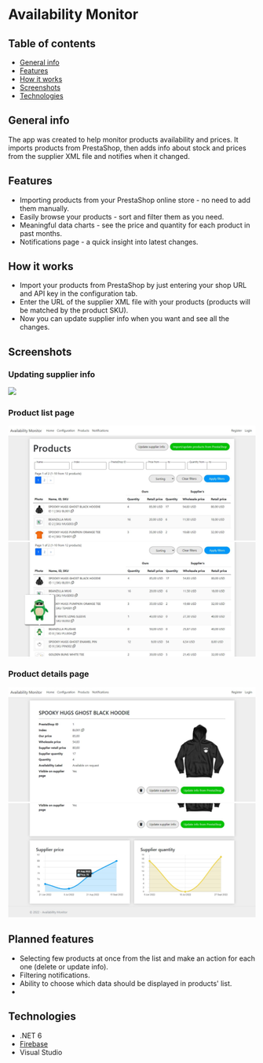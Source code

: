 # Availability Monitor
## Table of contents
* [General info](#general-info)
* [Features](#features)
* [How it works](#how-it-works)
* [Screenshots](#screenshots) 
* [Technologies](#technologies)

## General info
The app was created to help monitor products availability and prices. It imports products from PrestaShop, then adds info about stock and prices from the supplier XML file and notifies when it changed.

## Features

* Importing products from your PrestaShop online store - no need to add them manually.
* Easily browse your products - sort and filter them as you need.
* Meaningful data charts - see the price and quantity for each product in past months.
* Notifications page - a quick insight into latest changes.


## How it works

* Import your products from PrestaShop by just entering your shop URL and API key in the configuration tab.
* Enter the URL of the supplier XML file with your products (products will be matched by the product SKU).
* Now you can update supplier info when you want and see all the changes.

## Screenshots

### Updating supplier info
![](screenshots/update_supplier_info_popup.gif)
### Product list page
![](screenshots/screenshot_products_list.JPG)
![](screenshots/screenshot_products_list_2.JPG)
### Product details page
![](screenshots/screenshot_product_details.JPG)
![](screenshots/screenshot_product_details_2.JPG)

## Planned features
* Selecting few products at once from the list and make an action for each one (delete or update info).
* Filtering notifications.
* Ability to choose which data should be displayed in products' list.
* 

## Technologies

* .NET 6
* [Firebase](https://firebase.google.com/)
* Visual Studio
